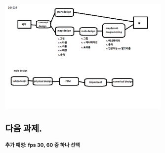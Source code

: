 ![image](https://github.com/onart/JustAA/blob/master/%EA%B3%BC%EC%A0%951.png?raw=true)

# 다음 과제.

### 추가 예정: fps 30, 60 중 하나 선택


